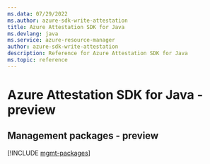 ```yaml
---
ms.data: 07/29/2022
ms.author: azure-sdk-write-attestation
title: Azure Attestation SDK for Java
ms.devlang: java
ms.service: azure-resource-manager
author: azure-sdk-write-attestation
description: Reference for Azure Attestation SDK for Java
ms.topic: reference
---
```

# Azure Attestation SDK for Java - preview

## Management packages - preview
[!INCLUDE [mgmt-packages](attestation-mgmt-index.md)]